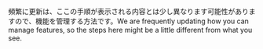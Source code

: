<span data-ttu-id="5f049-101">頻繁に更新は、ここの手順が表示される内容とは少し異なります可能性がありますので、機能を管理する方法です。</span><span class="sxs-lookup"><span data-stu-id="5f049-101">We are frequently updating how you can manage features, so the steps here might be a little different from what you see.</span></span>